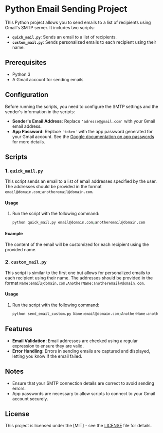 # Python Email Sending Project

This Python project allows you to send emails to a list of recipients using Gmail's SMTP server. It includes two scripts:

- **`quick_mail.py`**: Sends an email to a list of recipients.
- **`custom_mail.py`**: Sends personalized emails to each recipient using their name.

## Prerequisites

- Python 3
- A Gmail account for sending emails

## Configuration

Before running the scripts, you need to configure the SMTP settings and the sender's information in the scripts:

- **Sender's Email Address**: Replace `'adresse@gmail.com'` with your Gmail email address.
- **App Password**: Replace `'token'` with the app password generated for your Gmail account. See the [Google documentation on app passwords](https://support.google.com/accounts/answer/185833?hl=en) for more details.

## Scripts

### 1. `quick_mail.py`

This script sends an email to a list of email addresses specified by the user. The addresses should be provided in the format `email@domain.com;anotheremail@domain.com`.

#### Usage

1. Run the script with the following command:

    ```bash
    python quick_mail.py email@domain.com;anotheremail@domain.com
    ```

#### Example

The content of the email will be customized for each recipient using the provided name.

### 2. `custom_mail.py`

This script is similar to the first one but allows for personalized emails to each recipient using their name. The addresses should be provided in the format `Name:email@domain.com;AnotherName:anotheremail@domain.com`.

#### Usage

1. Run the script with the following command:

    ```bash
    python send_email_custom.py Name:email@domain.com;AnotherName:anotheremail@domain.com
    ```

## Features

- **Email Validation**: Email addresses are checked using a regular expression to ensure they are valid.
- **Error Handling**: Errors in sending emails are captured and displayed, letting you know if the email failed.

## Notes

- Ensure that your SMTP connection details are correct to avoid sending errors.
- App passwords are necessary to allow scripts to connect to your Gmail account securely.

## License

This project is licensed under the [MIT] - see the [LICENSE](LICENSE) file for details.


